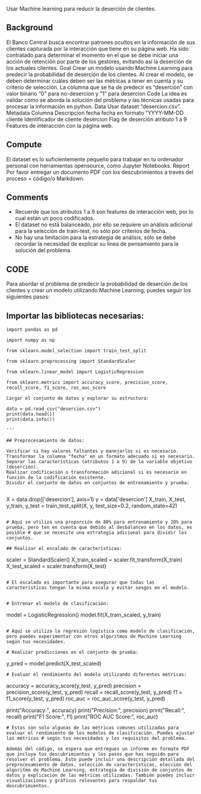 Usar Machine learning para reducir la deserción de clientes.

## Background
El Banco Central busca encontrar patrones ocultos en la información de sus clientes
capturada por la interacción que tiene en su página web.
Ha sido contratado para determinar el momento en el que se debe iniciar una acción de
retención por parte de los gestores, evitando así la deserción de los actuales clientes.
Goal
Crear un modelo usando Machine Learning para predecir la probabilidad de deserción de
los clientes. Al crear el modelo, se deben determinar cuáles deben ser las métricas a tener
en cuenta y su criterio de selección. La columna que se ha de predecir es “deserción” con
valor binario “0” para no-desercion y “1” para desercion
Code
La idea es validar cómo se aborda la solución del problema y las técnicas usadas para
procesar la información en python.
Data
Usar dataset “desercion.csv”.
Metadata
Columna Descripcion
fecha fecha en formato “YYYY-MM-DD
cliente Identificador de cliente
desercion Flag de deserción
atributo 1 a 9 Features de interacción con la página web.

## Compute
El dataset es lo suficientemente pequeño para trabajar en tu ordenador personal con
herramientas opensource, como Jupyter Notebooks.
Report
Por favor entregar un documento PDF con los descubrimientos a través del proceso +
código/o Markdown.

## Comments
- Recuerde que los atributos 1 a 9 son features de interacción web, por lo cual están
un poco codificados.
- El dataset no está balanceado, por ello se requiere un análisis adicional para la
selección de train-test, no sólo por criterios de fecha.
- No hay una limitación para la estrategia de análisis, sólo se debe recordar la
necesidad de explicar su línea de pensamiento para la solución del problema.

## CODE
Para abordar el problema de predecir la probabilidad de deserción de los clientes y crear un modelo utilizando Machine Learning, puedes seguir los siguientes pasos:

## Importar las bibliotecas necesarias:


```
import pandas as pd

import numpy as np

from sklearn.model_selection import train_test_split

from sklearn.preprocessing import StandardScaler

from sklearn.linear_model import LogisticRegression

from sklearn.metrics import accuracy_score, precision_score, recall_score, f1_score, roc_auc_score

Cargar el conjunto de datos y explorar su estructura:

data = pd.read_csv("desercion.csv")
print(data.head())
print(data.info())

'''

## Preprocesamiento de datos:

Verificar si hay valores faltantes y manejarlos si es necesario.
Transformar la columna "fecha" en un formato adecuado si es necesario.
Separar las características (atributos 1 a 9) de la variable objetivo (deserción).
Realizar codificación o transformación adicional si es necesario en función de la codificación existente.
Dividir el conjunto de datos en conjuntos de entrenamiento y prueba:


```
X = data.drop(['desercion'], axis=1)
y = data['desercion']
X_train, X_test, y_train, y_test = train_test_split(X, y, test_size=0.2, random_state=42)

```

# Aquí se utiliza una proporción de 80% para entrenamiento y 20% para prueba, pero ten en cuenta que debido al desbalanceo en los datos, es posible # que se necesite una estrategia adicional para dividir los conjuntos.

## Realizar el escalado de características:

```
scaler = StandardScaler()
X_train_scaled = scaler.fit_transform(X_train)
X_test_scaled = scaler.transform(X_test)

```

# El escalado es importante para asegurar que todas las características tengan la misma escala y evitar sesgos en el modelo.


# Entrenar el modelo de clasificación:

```
model = LogisticRegression()
model.fit(X_train_scaled, y_train)

```

# Aquí se utiliza la regresión logística como modelo de clasificación, pero puedes experimentar con otros algoritmos de Machine Learning según tus necesidades.

# Realizar predicciones en el conjunto de prueba:

```
y_pred = model.predict(X_test_scaled)

```
# Evaluar el rendimiento del modelo utilizando diferentes métricas:

```
accuracy = accuracy_score(y_test, y_pred)
precision = precision_score(y_test, y_pred)
recall = recall_score(y_test, y_pred)
f1 = f1_score(y_test, y_pred)
roc_auc = roc_auc_score(y_test, y_pred)

print("Accuracy:", accuracy)
print("Precision:", precision)
print("Recall:", recall)
print("F1 Score:", f1)
print("ROC AUC Score:", roc_auc)

```
# Estas son solo algunas de las métricas comunes utilizadas para evaluar el rendimiento de los modelos de clasificación. Puedes ajustar las métricas # según tus necesidades y los requisitos del problema.

Además del código, se espera que entregues un informe en formato PDF que incluya tus descubrimientos y los pasos que has seguido para resolver el problema. Esto puede incluir una descripción detallada del preprocesamiento de datos, selección de características, elección del algoritmo de Machine Learning, estrategia de división de conjuntos de datos y explicación de las métricas utilizadas. También puedes incluir visualizaciones y gráficos relevantes para respaldar tus descubrimientos.

